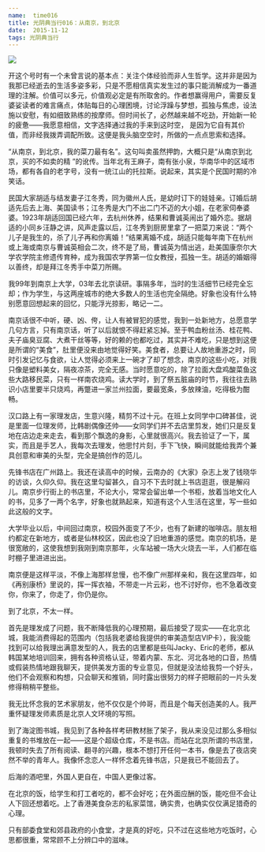 ```yaml
---
name:  time016
title: 光阴典当行016：从南京，到北京
date:  2015-11-12
tags: 光阴典当行
---
```

<!-- more -->
![](/cnblog/uploads/time016.jpg)

开这个号时有一个未曾言说的基本点：关注个体经验而非人生哲学。这并非是因为我那已经逝去的生活多姿多彩，只是不愿相信真实发生过的事只能消解成为一番道理的注解。价值可以多元，价值观必定是有所取舍的。作者想赢得用户，需要反复婆娑读者的难言痛点，体贴每日的心理困境，讨论浮躁与梦想，孤独与焦虑，设法施以安慰，有如细致熟练的按摩师。但时间长了，必然越来越不吃劲，开始新一轮的疲惫——我愿意相信，文字选择通过我的手来到这时空， 是因为它自有其价值，而非经我拨弄调配所致。这便是我头脑空空时，所做的一点点思索和选择。

“从南京，到北京，我的菜刀最有名”。这句叫卖虽然押韵，大概只是“从南京到北京，买的不如卖的精 ”的讹传。当年北有王麻子，南有张小泉，华南华中的区域市场，都有各自的老字号，没有一统江山的托拉斯。说起来，其实是个民国时期的冷笑话。

民国大家胡适与结发妻子江冬秀，同为徽州人氏，是幼时订下的娃娃亲。订婚后胡适先后去上海、美国读书；江冬秀是大门不出二门不迈的大小姐，在老家伺奉婆婆。1923年胡适回国已经六年，去杭州休养，结果和曹诚英闹出了婚外恋。据胡适的小同乡汪静之讲，风声走露以后，江冬秀到厨房里拿了一把菜刀来说：“两个儿子是我生的，杀了儿子再和你离婚！”结果离婚不成，胡适只能每年南下在杭州或上海或南京与曹诚英相会二次，终不是了局，曹诚英为情出逃，赴美国康奈尔大学农学院主修遗传育种，成为我国农学界第一位女教授，孤独一生。胡适的婚姻得以善终，却是拜江冬秀手中菜刀所赐。

我99年到南京上大学，03年去北京读研。事隔多年，当时的生活细节已经完全忘却；作为学生，与这两座城市的绝大多数人的生活也完全隔绝。好象也没有什么特别愿意回想起来的回忆，只能浮光掠影，略记一二。

南京话很不中听，硬、凶、侉，让人有被冒犯的感觉，我到一处新地方，总愿意学几句方言，只有南京话，听了以后就恨不得赶紧忘掉。至于鸭血粉丝汤、桂花鸭、夫子庙臭豆腐、大煮干丝等等，好的赖的也都吃过，其实并不难吃，只是想到这便是所谓的“美食”，肚里便没来由地觉得好笑。美食者，总要让人故地重游之时，同时引发记忆与食欲，让人觉得必须来上一碗才了却了想念，南京的这些小吃，对我只像是塑料美女，隔夜凉茶，完全无感。当时愿意吃的，除了拉面大盘鸡酸菜鱼这些大路移民菜，只有一样南农烧鸡。读大学时，到了祭五脏庙的时节，我往往去熟识小店里要半只烧鸡，再蹩进一家兰州拉面，要最宽条，多放辣油，吃得极为酣畅。

汉口路上有一家理发店，生意兴隆，精剪不过十元。在班上女同学中口碑甚佳，说是里面一位理发师，比韩剧偶像还帅——女同学们并不去店里剪发，她们只是反复地在店边走来走去，看到那个飘逸的身影，心里就很高兴。我去验证了一下，属实，而且是手艺人，我每次去理发，他思忖片刻，手下飞快，瞬间就能给我弄个兼具创意和审美的头型，完全是搞创作的范儿。

先锋书店在广州路上。我还在读高中的时候，云南办的《大家》杂志上发了钱晓华的访谈，久仰久仰。我在这里勾留甚久，自习不下去时就上书店逛逛，很是解闷儿。南京步行街上的书店里，不论大小，常常会留出单一个书柜，放着当地文化人的书，见多了一两个名字，好象也就熟起来，知道有这个人生活在这里，写一些如此这般的文字。

大学毕业以后，中间回过南京，校园外面变了不少，也有了新建的咖啡店。朋友相约都定在新地方，或者是仙林校区，因此也没了旧地重游的感觉。南京的机场，是很宽敞的，这使我想到我刚到南京那年，火车站被一场大火烧去一半，人们都在临时棚子里进进出出。

南京便是这样平淡，不像上海那样怠慢，也不像广州那样亲和，我在这里四年，如《再别康桥》里说的，挥一挥衣袖，不带走一片云彩，也不讨好你，也不急着改变你，你来了，你走了，你仍是你。

到了北京，不太一样。

首先是理发成了问题，我不断降低我的心理预期，最后接受了现实——在北京北城，我能消费得起的范围内（包括我老婆给我提供的审美造型店VIP卡），我没能找到可以给我理出满意发型的人，我去的店里都是些叫Jacky、Eric的老师，都从韩国某地培训回来，拥有各种资格认证，带着内蒙、东北、河北各地的口音，热情或假装热情地跟我聊天，提供美发方面的专业意见，但就是没法给我剪一个好头，他们不会观察和构想，只会聊天和推销，同时露出很努力的样子把眼前的一片头发修得稍稍平整些。

我无比怀念我的艺术家朋友，他不仅仅是个帅哥，而且是个每天创造美的人。我严重怀疑理发师素质是北京人文环境的写照。

到了海淀图书城，我见到了各种各样考研教材胀了架子，我从来没见过那么多相似重复的书堆放在一起——这是个超级仓库，不是书店。而站在北京所谓的书店里，我顿时失去了所有阅读、翻寻的兴趣，根本不想打开任何一本书，像是去了夜店突然不举的青年人。我像怀念恋人一样怀念着先锋书店，只是我已不能回去了。

后海的酒吧里，外国人更自在，中国人更像过客。

在北京的饭，给学生和打工者吃的，都不会好吃；在外面应酬的饭，能吃但不会让人下回还想着吃。上了香港美食杂志的私家菜馆，确实贵，也确实仅仅满足猎奇的心理。

只有部委食堂和郊县政府的小食堂，才是真的好吃，只不过在这些地方吃饭时，心思都很重，常常顾不上分辨口中的滋味。